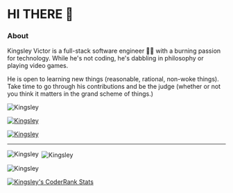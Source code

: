 HI THERE :wave:
===============


### About

Kingsley Victor is a full-stack software engineer :man_technologist: with a burning passion for technology. While he's not coding, he's dabbling in philosophy or playing video games. 

He is open to learning new things (reasonable, rational, non-woke things). Take time to go through his contributions and be the judge (whether or not you think it matters in the grand scheme of things.)


<p align="left"> <img src="https://komarev.com/ghpvc/?username=kingsley-einstein&label=Profile%20views&color=0e75b6&style=flat" alt="Kingsley" /> </p>

<p align="left"> <a href="https://github.com/ryo-ma/github-profile-trophy"><img src="https://github-profile-trophy.vercel.app/?username=kingsley-einstein&theme=tokyonight" alt="Kingsley" /></a> </p>

<p align="left"> <a href="https://twitter.com/java_warrior" target="blank"><img src="https://img.shields.io/twitter/follow/java_warrior?logo=twitter&style=for-the-badge" alt="Kingsley" /></a> </p>

---

<p><img align="left" src="https://github-readme-stats.vercel.app/api/top-langs?username=kingsley-einstein&show_icons=true&locale=en&layout=compact&theme=tokyonight" alt="Kingsley" /></p>

<p>&nbsp;<img align="center" src="https://github-readme-stats.vercel.app/api?username=kingsley-einstein&show_icons=true&locale=en&theme=tokyonight" alt="Kingsley" /></p>

<p><img align="center" src="https://github-readme-streak-stats.herokuapp.com/?user=kingsley-einstein&theme=tokyonight" alt="Kingsley" /></p>


[![Kingsley's CoderRank Stats](https://cr-ss-service.azurewebsites.net/api/ScreenShot?widget=summary&username=kingsley-einstein)](https://cr-ss-service.azurewebsites.net/api/ScreenShot?widget=summary&username=kingsley-einstein)

